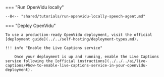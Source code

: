 === "Run OpenVidu locally"

    --8<-- "shared/tutorials/run-openvidu-locally-speech-agent.md"

=== "Deploy OpenVidu"

    To use a production-ready OpenVidu deployment, visit the official [deployment guide](../../self-hosting/deployment-types.md).

    !!! info "Enable the Live Captions service"

        Once your deployment is up and running, enable the Live Captions service following the [official instructions](../../../ai/live-captions/#how-to-enable-live-captions-service-in-your-openvidu-deployment).
